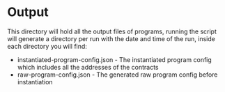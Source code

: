 # Output

This directory will hold all the output files of programs, running the script will generate a directory per run with the date and time of the run, inside each directory you will find:

- instantiated-program-config.json - The instantiated program config which includes all the addresses of the contracts
- raw-program-config.json - The generated raw program config before instantiation
